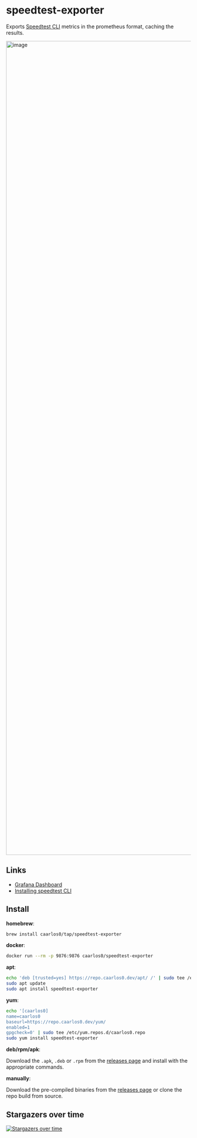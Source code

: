 # speedtest-exporter

Exports [Speedtest CLI](https://www.speedtest.net/apps/cli) metrics in the prometheus format, caching the results.

<img width="2218" alt="image" src="https://user-images.githubusercontent.com/245435/113709484-e8deda80-96b8-11eb-846f-478b27395ec5.png">


## Links

- [Grafana Dashboard](https://grafana.com/grafana/dashboards/14187)
- [Installing speedtest CLI](https://www.speedtest.net/apps/cli)


## Install

**homebrew**:

```sh
brew install caarlos0/tap/speedtest-exporter
```

**docker**:

```sh
docker run --rm -p 9876:9876 caarlos0/speedtest-exporter
```

**apt**:

```sh
echo 'deb [trusted=yes] https://repo.caarlos0.dev/apt/ /' | sudo tee /etc/apt/sources.list.d/caarlos0.list
sudo apt update
sudo apt install speedtest-exporter
```

**yum**:

```sh
echo '[caarlos0]
name=caarlos0
baseurl=https://repo.caarlos0.dev/yum/
enabled=1
gpgcheck=0' | sudo tee /etc/yum.repos.d/caarlos0.repo
sudo yum install speedtest-exporter
```

**deb/rpm/apk**:

Download the `.apk`, `.deb` or `.rpm` from the [releases page][releases] and install with the appropriate commands.

**manually**:

Download the pre-compiled binaries from the [releases page][releases] or clone the repo build from source.

[releases]: https://github.com/caarlos0/speedtest-exporter/releases

## Stargazers over time

[![Stargazers over time](https://starchart.cc/caarlos0/speedtest-exporter.svg)](https://starchart.cc/caarlos0/speedtest-exporter)
